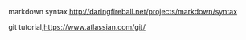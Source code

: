 markdown syntax,http://daringfireball.net/projects/markdown/syntax

git tutorial,https://www.atlassian.com/git/
